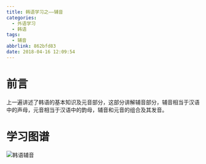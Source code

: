 ```yaml
---
title: 韩语学习之——辅音
categories:
  - 外语学习
  - 韩语
tags:
  - 辅音
abbrlink: 862bfd83
date: 2018-04-16 12:09:54
---
```

# 前言 
上一遍讲述了韩语的基本知识及元音部分，这部分讲解辅音部分，辅音相当于汉语中的声母，元音相当于汉语中的韵母，辅音和元音的组合及其发音。 
<!--more-->
 
# 学习图谱 
![韩语辅音][1]

[1]: https://cdn.jsdelivr.net/gh/pgzxc/CDN/blog-image/korean-consonants.png